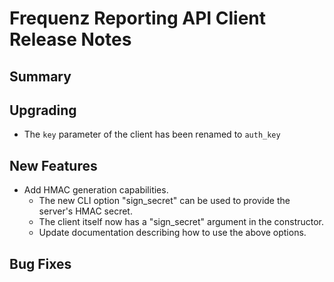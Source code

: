 # Frequenz Reporting API Client Release Notes

## Summary

<!-- Here goes a general summary of what this release is about -->

## Upgrading

* The `key` parameter of the client has been renamed to `auth_key`

## New Features

* Add HMAC generation capabilities.
    * The new CLI option "sign_secret" can be used to provide the server's HMAC secret.
    * The client itself now has a "sign_secret" argument in the constructor.
    * Update documentation describing how to use the above options.

## Bug Fixes

<!-- Here goes notable bug fixes that are worth a special mention or explanation -->
